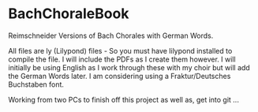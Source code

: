 # BachChoraleBook
Reimschneider Versions of Bach Chorales with German Words. 

All files are ly (Lilypond) files - So you must have lilypond installed to compile the file.  I will include the PDFs as I create them however.  I will initially be using English as I work through these with my choir but will add the German Words later.  I am considering using a Fraktur/Deutsches Buchstaben font.

Working from two PCs to finish off this project as well as, get into git ...    
